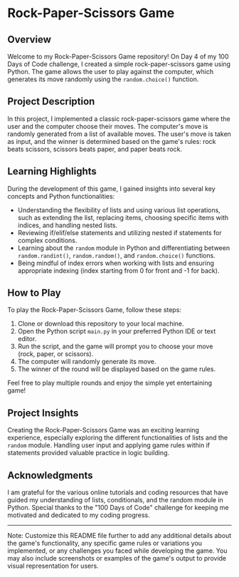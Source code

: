 # Rock-Paper-Scissors Game

## Overview

Welcome to my Rock-Paper-Scissors Game repository! On Day 4 of my 100 Days of Code challenge, I created a simple rock-paper-scissors game using Python. The game allows the user to play against the computer, which generates its move randomly using the `random.choice()` function.

## Project Description

In this project, I implemented a classic rock-paper-scissors game where the user and the computer choose their moves. The computer's move is randomly generated from a list of available moves. The user's move is taken as input, and the winner is determined based on the game's rules: rock beats scissors, scissors beats paper, and paper beats rock.

## Learning Highlights

During the development of this game, I gained insights into several key concepts and Python functionalities:

- Understanding the flexibility of lists and using various list operations, such as extending the list, replacing items, choosing specific items with indices, and handling nested lists.
- Reviewing if/elif/else statements and utilizing nested if statements for complex conditions.
- Learning about the `random` module in Python and differentiating between `random.randint()`, `random.random()`, and `random.choice()` functions.
- Being mindful of index errors when working with lists and ensuring appropriate indexing (index starting from 0 for front and -1 for back).

## How to Play

To play the Rock-Paper-Scissors Game, follow these steps:

1. Clone or download this repository to your local machine.
2. Open the Python script `main.py` in your preferred Python IDE or text editor.
3. Run the script, and the game will prompt you to choose your move (rock, paper, or scissors).
4. The computer will randomly generate its move.
5. The winner of the round will be displayed based on the game rules.

Feel free to play multiple rounds and enjoy the simple yet entertaining game!

## Project Insights

Creating the Rock-Paper-Scissors Game was an exciting learning experience, especially exploring the different functionalities of lists and the `random` module. Handling user input and applying game rules within if statements provided valuable practice in logic building.

## Acknowledgments

I am grateful for the various online tutorials and coding resources that have guided my understanding of lists, conditionals, and the random module in Python. Special thanks to the "100 Days of Code" challenge for keeping me motivated and dedicated to my coding progress.

---
Note: Customize this README file further to add any additional details about the game's functionality, any specific game rules or variations you implemented, or any challenges you faced while developing the game. You may also include screenshots or examples of the game's output to provide visual representation for users.
